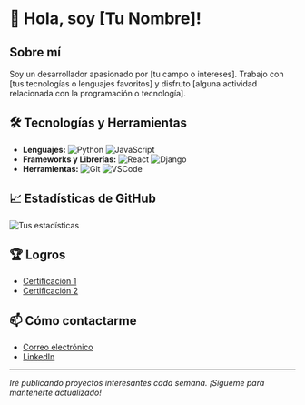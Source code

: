 # 👋 Hola, soy [Tu Nombre]!

## Sobre mí
Soy un desarrollador apasionado por [tu campo o intereses]. Trabajo con [tus tecnologías o lenguajes favoritos] y disfruto [alguna actividad relacionada con la programación o tecnología].

## 🛠️ Tecnologías y Herramientas
- **Lenguajes:** ![Python](https://img.shields.io/badge/-Python-333333?style=flat&logo=python) ![JavaScript](https://img.shields.io/badge/-JavaScript-333333?style=flat&logo=javascript)
- **Frameworks y Librerías:** ![React](https://img.shields.io/badge/-React-333333?style=flat&logo=react) ![Django](https://img.shields.io/badge/-Django-333333?style=flat&logo=django)
- **Herramientas:** ![Git](https://img.shields.io/badge/-Git-333333?style=flat&logo=git) ![VSCode](https://img.shields.io/badge/-VSCode-333333?style=flat&logo=visual-studio-code)

## 📈 Estadísticas de GitHub
![Tus estadísticas](https://github-readme-stats.vercel.app/api?username=tu_nombre_de_usuario&show_icons=true&theme=dark)

## 🏆 Logros
- [Certificación 1](#)
- [Certificación 2](#)

## 📫 Cómo contactarme
- [Correo electrónico](mailto:tuemail@example.com)
- [LinkedIn](https://www.linkedin.com/in/tu-usuario)

---

_Iré publicando proyectos interesantes cada semana. ¡Sígueme para mantenerte actualizado!_
